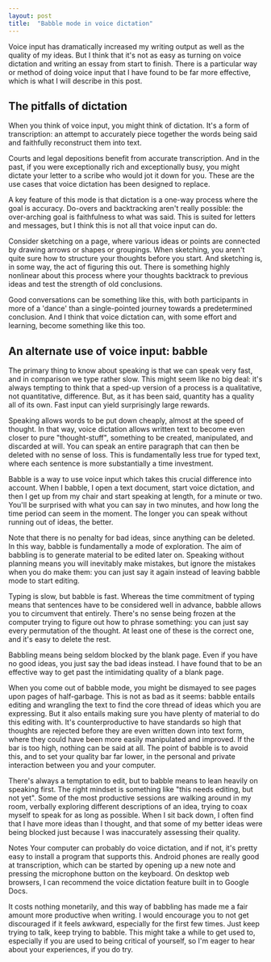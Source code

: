 ```yaml
---
layout: post
title:  "Babble mode in voice dictation"
---
```

Voice input has dramatically increased my writing output as well as the quality of my ideas. But I think that it's not as easy as turning on voice dictation and writing an essay from start to finish. There is a particular way or method of doing voice input that I have found to be far more effective, which is what I will describe in this post.

## The pitfalls of dictation

When you think of voice input, you might think of dictation. It's a form of transcription: an attempt to accurately piece together the words being said and faithfully reconstruct them into text.

Courts and legal depositions benefit from accurate transcription. And in the past, if you were exceptionally rich and exceptionally busy, you might dictate your letter to a scribe who would jot it down for you. These are the use cases that voice dictation has been designed to replace.

A key feature of this mode is that dictation is a one-way process where the goal is accuracy. Do-overs and backtracking aren't really possible: the over-arching goal is faithfulness to what was said. This is suited for letters and messages, but I think this is not all that voice input can do.

Consider sketching on a page, where various ideas or points are connected by drawing arrows or shapes or groupings. When sketching, you aren't quite sure how to structure your thoughts before you start. And sketching is, in some way, the act of figuring this out. There is something highly nonlinear about this process where your thoughts backtrack to previous ideas and test the strength of old conclusions.

Good conversations can be something like this, with both participants in more of a 'dance' than a single-pointed journey towards a predetermined conclusion. And I think that voice dictation can, with some effort and learning, become something like this too.

## An alternate use of voice input: babble

The primary thing to know about speaking is that we can speak very fast, and in comparison we type rather slow. This might seem like no big deal: it's always tempting to think that a sped-up version of a process is a qualitative, not quantitative, difference. But, as it has been said, quantity has a quality all of its own. Fast input can yield surprisingly large rewards.

Speaking allows words to be put down cheaply, almost at the speed of thought. In that way, voice dictation allows written text to become even closer to pure "thought-stuff", something to be created, manipulated, and discarded at will. You can speak an entire paragraph that can then be deleted with no sense of loss. This is fundamentally less true for typed text, where each sentence is more substantially a time investment.

Babble is a way to use voice input which takes this crucial difference into account. When I babble, I open a text document, start voice dictation, and then I get up from my chair and start speaking at length, for a minute or two. You'll be surprised with what you can say in two minutes, and how long the time period can seem in the moment. The longer you can speak without running out of ideas, the better. 

Note that there is no penalty for bad ideas, since anything can be deleted. In this way, babble is fundamentally a mode of exploration. The aim of babbling is to generate material to be edited later on. Speaking without planning means you will inevitably make mistakes, but ignore the mistakes when you do make them: you can just say it again instead of leaving babble mode to start editing.

Typing is slow, but babble is fast. Whereas the time commitment of typing means that sentences have to be considered well in advance, babble allows you to circumvent that entirely. There's no sense being frozen at the computer trying to figure out how to phrase something: you can just say every permutation of the thought. At least one of these is the correct one, and it's easy to delete the rest.

Babbling means being seldom blocked by the blank page. Even if you have no good ideas, you just say the bad ideas instead. I have found that to be an effective way to get past the intimidating quality of a blank page.

When you come out of babble mode, you might be dismayed to see pages upon pages of half-garbage. This is not as bad as it seems: babble entails editing and wrangling the text to find the core thread of ideas which you are expressing. But it also entails making sure you have plenty of material to do this editing with. It's counterproductive to have standards so high that thoughts are rejected before they are even written down into text form, where they could have been more easily manipulated and improved. If the bar is too high, nothing can be said at all. The point of babble is to avoid this, and to set your quality bar far lower, in the personal and private interaction between you and your computer.

There's always a temptation to edit, but to babble means to lean heavily on speaking first. The right mindset is something like "this needs editing, but not yet". Some of the most productive sessions are walking around in my room, verbally exploring different descriptions of an idea, trying to coax myself to speak for as long as possible. When I sit back down, I often find that I have more ideas than I thought, and that some of my better ideas were being blocked just because I was inaccurately assessing their quality.

Notes
Your computer can probably do voice dictation, and if not, it's pretty easy to install a program that supports this. Android phones are really good at transcription, which can be started by opening up a new note and pressing the microphone button on the keyboard. On desktop web browsers, I can recommend the voice dictation feature built in to Google Docs.

It costs nothing monetarily, and this way of babbling has made me a fair amount more productive when writing. I would encourage you to not get discouraged if it feels awkward, especially for the first few times. Just keep trying to talk, keep trying to babble. This might take a while to get used to, especially if you are used to being critical of yourself, so I'm eager to hear about your experiences, if you do try.